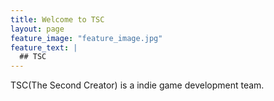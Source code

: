 ```yaml
---
title: Welcome to TSC
layout: page
feature_image: "feature_image.jpg"
feature_text: |
  ## TSC
---
```


TSC(The Second Creator) is a indie game development team.
